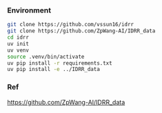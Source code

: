 ### Environment

``` Bash
git clone https://github.com/vssun16/idrr
git clone https://github.com/ZpWang-AI/IDRR_data
cd idrr
uv init
uv venv
source .venv/bin/activate
uv pip install -r requirements.txt
uv pip install -e ../IDRR_data
```

### Ref
https://github.com/ZpWang-AI/IDRR_data

